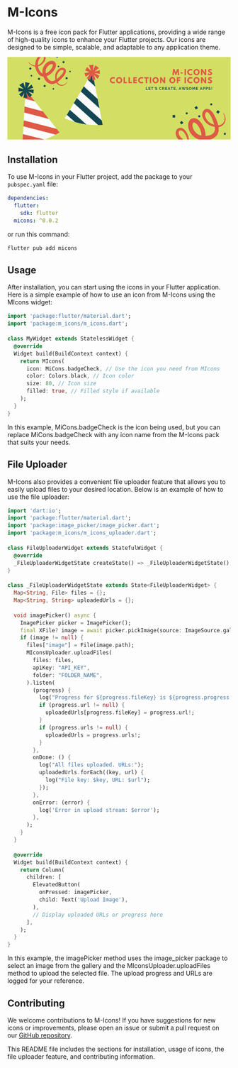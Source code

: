 # M-Icons

M-Icons is a free icon pack for Flutter applications, providing a wide range of high-quality icons to enhance your Flutter projects. Our icons are designed to be simple, scalable, and adaptable to any application theme.

![Flutter Iconly Web](assets/icons.png)

## Installation

To use M-Icons in your Flutter project, add the package to your `pubspec.yaml` file:

```yaml
dependencies:
  flutter:
    sdk: flutter
  micons: ^0.0.2
```

or run this command:

```bash
flutter pub add micons
```

## Usage

After installation, you can start using the icons in your Flutter application. Here is a simple example of how to use an icon from M-Icons using the MIcons widget:

```dart
import 'package:flutter/material.dart';
import 'package:m_icons/m_icons.dart';

class MyWidget extends StatelessWidget {
  @override
  Widget build(BuildContext context) {
    return MIcons(
      icon: MiCons.badgeCheck, // Use the icon you need from MIcons
      color: Colors.black, // Icon color
      size: 80, // Icon size
      filled: true, // Filled style if available
    );
  }
}
```

In this example, MiCons.badgeCheck is the icon being used, but you can replace MiCons.badgeCheck with any icon name from the M-Icons pack that suits your needs.

## File Uploader

M-Icons also provides a convenient file uploader feature that allows you to easily upload files to your desired location. Below is an example of how to use the file uploader:


```dart
import 'dart:io';
import 'package:flutter/material.dart';
import 'package:image_picker/image_picker.dart';
import 'package:m_icons/m_icons_uploader.dart';

class FileUploaderWidget extends StatefulWidget {
  @override
  _FileUploaderWidgetState createState() => _FileUploaderWidgetState();
}

class _FileUploaderWidgetState extends State<FileUploaderWidget> {
  Map<String, File> files = {};
  Map<String, String> uploadedUrls = {};

  void imagePicker() async {
    ImagePicker picker = ImagePicker();
    final XFile? image = await picker.pickImage(source: ImageSource.gallery);
    if (image != null) {
      files["image"] = File(image.path);
      MIconsUploader.uploadFiles(
        files: files,
        apiKey: "API_KEY",
        folder: "FOLDER_NAME",
      ).listen(
        (progress) {
          log("Progress for ${progress.fileKey} is ${progress.progress * 100}%");
          if (progress.url != null) {
            uploadedUrls[progress.fileKey] = progress.url!;
          }
          if (progress.urls != null) {
            uploadedUrls = progress.urls!;
          }
        },
        onDone: () {
          log("All files uploaded. URLs:");
          uploadedUrls.forEach((key, url) {
            log("File key: $key, URL: $url");
          });
        },
        onError: (error) {
          log('Error in upload stream: $error');
        },
      );
    }
  }

  @override
  Widget build(BuildContext context) {
    return Column(
      children: [
        ElevatedButton(
          onPressed: imagePicker,
          child: Text('Upload Image'),
        ),
        // Display uploaded URLs or progress here
      ],
    );
  }
}
```
In this example, the imagePicker method uses the image_picker package to select an image from the gallery and the MIconsUploader.uploadFiles method to upload the selected file. The upload progress and URLs are logged for your reference.

## Contributing

We welcome contributions to M-Icons! If you have suggestions for new icons or improvements, please open an issue or submit a pull request on our [GitHub repository](https://github.com/mushthakvp/micons).


This README file includes the sections for installation, usage of icons, the file uploader feature, and contributing information.
